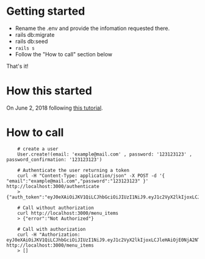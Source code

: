 # Getting started

- Rename the .env and provide the infomation requested there.
- rails db:migrate
- rails db:seed
- `rails s`
- Follow the "How to call" section below

That's it!

# How this started

On June 2, 2018 following [this tutorial](https://www.pluralsight.com/guides/token-based-authentication-with-ruby-on-rails-5-api).

# How to call

        # create a user
        User.create!(email: 'example@mail.com' , password: '123123123' , password_confirmation: '123123123')

        # Authenticate the user returning a token
        curl -H "Content-Type: application/json" -X POST -d '{ "email":"example@mail.com","password":"123123123" }' http://localhost:3000/authenticate
        > {"auth_token":"eyJ0eXAiOiJKV1QiLCJhbGciOiJIUzI1NiJ9.eyJ1c2VyX2lkIjoxLCJleHAiOjE0NjA2NTgxODZ9.xsSwcPC22IR71OBv6bU_OGCSyfE89DvEzWfDU0iybMA"}

        # Call without authorization
        curl http://localhost:3000/menu_items
        > {"error":"Not Authorized"} 

        # Call with authorization
        curl -H "Authorization: eyJ0eXAiOiJKV1QiLCJhbGciOiJIUzI1NiJ9.eyJ1c2VyX2lkIjoxLCJleHAiOjE0NjA2NTgxODZ9.xsSwcPC22IR71OBv6bU_OGCSyfE89DvEzWfDU0iybMA" http://localhost:3000/menu_items
        > []
